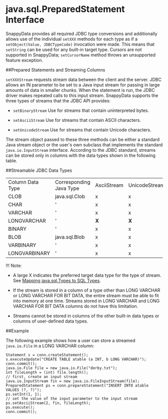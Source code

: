 # java.sql.PreparedStatement Interface

SnappyData provides all required JDBC type conversions and additionally allows use of the individual `setXXX` methods for each type as if a `setObject(Value, JDBCTypeCode)` invocation were made. This means that `setString` can be used for any built-in target type. Cursors are not supported in SnappyData; `setCursorName` method throws an unsupported feature exception.

##Prepared Statements and Streaming Columns

`setXXXStream` requests stream data between the client and the server. JDBC allows an IN parameter to be set to a Java input stream for passing in large amounts of data in smaller chunks. When the statement is run, the JDBC driver makes repeated calls to this input stream. SnappyData supports the three types of streams that the JDBC API provides:

-   `setBinaryStream` Use for streams that contain uninterpreted bytes.

-   `setAsciiStream` Use for streams that contain ASCII characters.

-   `setUnicodeStream` Use for streams that contain Unicode characters.

The stream object passed to these three methods can be either a standard Java stream object or the user's own subclass that implements the standard `java.io.InputStream` interface. According to the JDBC standard, streams can be stored only in columns with the data types shown in the following table.

<a id="java-sql-preparedstatement__section_53ECFCBDA6E5481BA3C4075E80BA8F68"></a>

##Streamable JDBC Data Types

|                  |                         |             |               |              |
|------------------|-------------------------|-------------|---------------|--------------|
| Column Data Type | Corresponding Java Type | AsciiStream | UnicodeStream | BinaryStream |
| CLOB             | java.sql.Clob           | x           | x             | '            |
| CHAR             | '                       | x           | x             | '            |
| VARCHAR          | '                       | x           | x             | '            |
| LONGVARCHAR      | '                       | **X**       | **X**         | '            |
| BINARY           | '                       | x           | x             | x            |
| BLOB             | java.sql.Blob           | x           | x             | x            |
| VARBINARY        | '                       | x           | x             | x            |
| LONGVARBINARY    | '                       | x           | x             | **X**        |

!!! Note:
-   A large X indicates the preferred target data type for the type of stream. See <a href="mapping-types.html#mappingtypes" class="xref">Mapping java.sql.Types to SQL Types</a>.

-   If the stream is stored in a column of a type other than LONG VARCHAR or LONG VARCHAR FOR BIT DATA, the entire stream must be able to fit into memory at one time. Streams stored in LONG VARCHAR and LONG VARCHAR FOR BIT DATA columns do not have this limitation.

-   Streams cannot be stored in columns of the other built-in data types or columns of user-defined data types.

##Example

The following example shows how a user can store a streamed `java.io.File` in a LONG VARCHAR column:

``` pre
Statement s = conn.createStatement();
s.executeUpdate("CREATE TABLE atable (a INT, b LONG VARCHAR)");
conn.commit();
java.io.File file = new java.io.File("derby.txt");
int fileLength = (int) file.length();
// first, create an input stream
java.io.InputStream fin = new java.io.FileInputStream(file);
PreparedStatement ps = conn.prepareStatement("INSERT INTO atable VALUES (?, ?)"); 
ps.setInt(1, 1);
// set the value of the input parameter to the input stream
ps.setAsciiStream(2, fin, fileLength);
ps.execute();
conn.commit();
```
